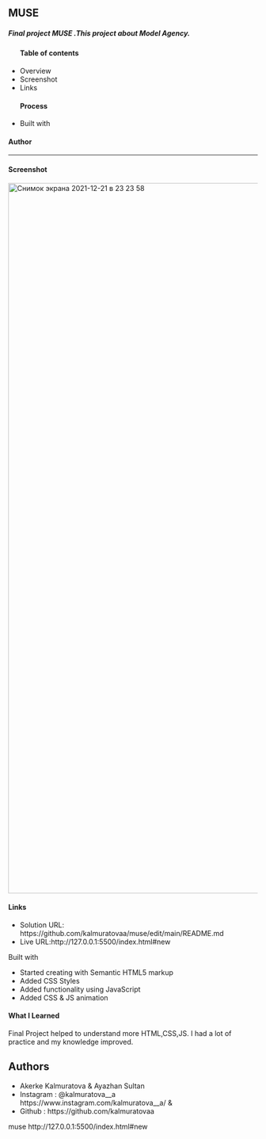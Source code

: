 <h2>MUSE</h2>
<h5> Final project MUSE .This project about Model Agency.</h5>

<ul>
  <h4>Table of contents</h4>
    <li> Overview</li>
    <li> Screenshot</li>
    <li> Links</li>
  </ul>
  <ul>
  <h4>Process</h4>
    <li>Built with  </li>
  </ul>
<h4>Author</h4>
<hr>
<h4>Screenshot</h4>
<img width="1434" alt="Снимок экрана 2021-12-21 в 23 23 58" src="https://user-images.githubusercontent.com/91882570/146972603-84abbbad-f435-41aa-b78d-c7a08e206bc9.png">
<h4>Links</h4>
<ul>
    <li> Solution URL: https://github.com/kalmuratovaa/muse/edit/main/README.md</li>
    <li> Live URL:http://127.0.0.1:5500/index.html#new
 </li>
  </ul>
  Built with
 <ul>
  <li>Started creating with Semantic HTML5 markup</li>
  <li>Added CSS Styles</li>
  <li>Added functionality using JavaScript</li>
  <li>Added CSS & JS animation</li>
  </ul>
 <h4>What I Learned</h4>
 <p> Final Project helped to understand more HTML,CSS,JS. I had a lot of practice and my knowledge improved.
 <h2>Authors</h2>
 <ul>
    <li> Akerke Kalmuratova & Ayazhan Sultan </li>
    <li> Instagram : @kalmuratova__a https://www.instagram.com/kalmuratova__a/ & </li>
    <li> Github : https://github.com/kalmuratovaa </li>
  </ul>
muse
http://127.0.0.1:5500/index.html#new
